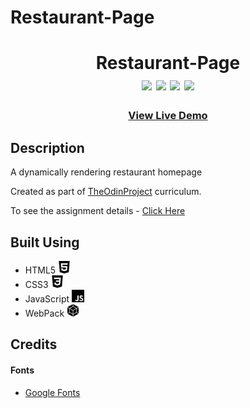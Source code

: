 # Restaurant-Page

<div  align=center>
	<h1> Restaurant-Page
	<br>
		<img src="https://img.shields.io/static/v1?label=&message=HTML&color=E34F26&style=for-the-badge&logo=HTML5&logoColor=white&logoWidth=&labelColor=&link=">
		<img src="https://img.shields.io/static/v1?label=&message=CSS&color=1572B6&style=for-the-badge&logo=CSS3&logoColor=white&logoWidth=&labelColor=&link=">
		<img src="https://img.shields.io/static/v1?label=&message=Javascript&color=F7DF1E&style=for-the-badge&logo=Javascript&logoColor=black&logoWidth=&labelColor=&link=">
    <img src="https://img.shields.io/static/v1?label=&message=webpack&color=4285F4&style=for-the-badge&logo=webpack&logoColor=white&logoWidth=&labelColor=&link=">
		<br>
	</h1>
	<h3><b><a href="https://shaheedhudheen.github.io/Restaurant-Page/">View Live Demo</a></b></h3>
</div>


## Description
  
 A dynamically rendering restaurant homepage

Created as part of [TheOdinProject](https://www.theodinproject.com) curriculum.

To see the assignment details - [Click Here](https://www.theodinproject.com/lessons/node-path-javascript-restaurant-page)

## Built Using

-   HTML5 <img src="https://github.com/shaheedhudheen/readme-assets/blob/main/html5.svg" width="20">
-   CSS3 <img src="https://github.com/shaheedhudheen/readme-assets/blob/main/css3.svg" width="20">
-   JavaScript <img src="https://github.com/shaheedhudheen/readme-assets/blob/main/javascript.svg" width="20">
-   WebPack  <img src="https://github.com/shaheedhudheen/readme-assets/blob/main/webpack.svg" width="20" >

## Credits

#### Fonts

-   [Google Fonts](https://fonts.google.com/)
